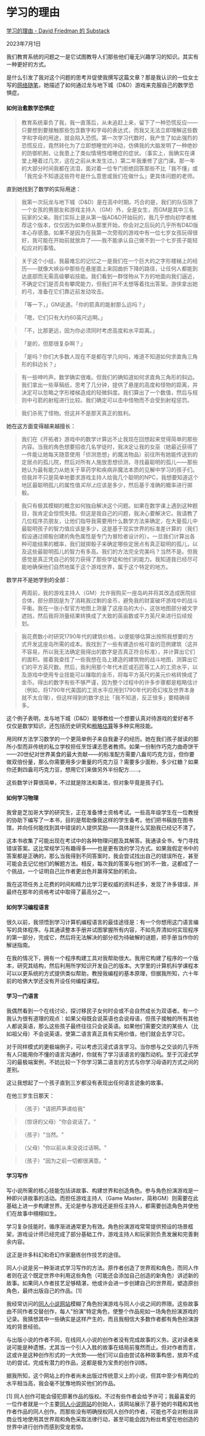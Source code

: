 # 学习的理由

[学习的理由 - David Friedman 的 Substack](https://daviddfriedman.substack.com/p/reasons-to-learn)

2023年7月1日

我们教育系统的问题之一是它试图教导人们那些他们毫无兴趣学习的知识。其实有一种更好的方式。

是什么引发了我对这个问题的思考并促使我撰写这篇文章？那是我认识的一位女士写的[网络随笔](https://apprenticebard.tumblr.com/post/654996323894984704/transnikolaorsinov-betadunsparce-me-when-i#notes)，她描述了如何通过龙与地下城（D&D）游戏来克服自己的数学恐惧症。

#### 如何治愈数学恐惧症

> 教育系统辜负了我，我一直落后，从未追赶上来，留下了一种恐慌反应——只要想到要接触那些包含数字和字母的表达式，而我又无法立即理解这些数字和字母的用途，就会陷入恐慌。第一次学习代数时，我产生了如此强烈的恐慌反应，竟然转化为了立即想睡觉的冲动，仿佛我的大脑发明了一种绝妙的防御机制，让我患上了类似情境性嗜睡症的症状。（事实上，我确实在课堂上睡着过几次，这在之前从未发生过。）第二年我重修了这门课。那一年的大部分时间我都在流泪，面对着一位专门拒绝回答那些不比「我不懂」或「我完全不知道这些符号是什么意思或我们在做什么」更具体问题的老师。

直到她找到了数学的实际用途：

> 我第一次玩龙与地下城（D&D）是在高中时期。巧合的是，我们的队伍除了一个女孩的男朋友和游戏主持人（GM）外，全是女生，而GM是其中三名玩家的父亲。我们实际上是从第一版AD&D开始玩的，我几乎想向初学者推荐这个版本，仅仅因为如果你从那里开始，你会对之后玩的几乎所有D&D版本心存感激。如果不是因为在我第一次旁观的游戏中有一位七岁女孩玩得很好，我可能在开始前就放弃了——我不能承认自己做不到一个七岁孩子能轻松应对的事情。

> 关于这个小组，我最难忘的记忆之一是我们在一个巨大的之字形楼梯上的经历——就像大峡谷中那些在悬崖面上来回曲折下降的路径，让任何人都能到达底部而无需高级攀岩技能。我们看到一群怪物从下方的地面向我们逼近，不确定它们是否具有攀爬能力，但我们并不太想等着找出答案。游侠拿出她的弓，准备在它们靠近前发动攻击。

> 「等一下，」GM说道。「你的箭真的能射那么远吗？」

> 「嗯，它们只有大约60英尺远啊。」

> 「不，比那更远，因为你必须同时考虑高度和水平距离。」

> 「是的，但那很复杂啊？」

> 「是吗？你们大多数人现在不是都在学几何吗，难道不知道如何求直角三角形的斜边长？」

> 有一些呻吟声。数学确实很难。但我们的确知道如何求直角三角形的斜边。我们拿出一些草稿纸，思考了几分钟，提供了悬崖的高度和怪物的距离，并决定可以忽略之字形楼梯造成的轻微斜度。我们算出了一个数值，然后与规则中弓箭的射程进行比较。我们确定可以击中怪物而不会受到射程惩罚。

> 我们杀死了怪物。但这并不是那天真正的胜利。

她在这方面变得越来越擅长：

> 我们在《开拓者》游戏中的数学计算远不止我现在回想起来觉得简单的那些内容。当我的角色想要招收几名学徒时，我决定让我的女巫（她最近获得了一件能让她每天随意使用「侦测思想」的魔法物品）前往所有她能传送到的定居点的孤儿院，然后对所有人施放思想侦测，寻找最聪明的孤儿——那些她认为最有能力从她关于草药学和疾病非魔法本质的见解中学习的孩子们。但我并不只是简单地要求游戏主持人给我几个聪明的NPC，我想要知道这个地区最聪明孤儿的属性值*实际上*应该是多少，然后基于准确的概率进行掷骰。

> 我只有极其模糊的概念如何独自解决这个问题。如果在数学课上遇到这种题目，我肯定会惊慌失措。但这是我自己的问题，我决心要解决它。我请教了几位程序员朋友，让他们指导我需要用什么数学方法来确定，在大量孤儿中最聪明孩子的智力值应该是多少，这是基于现实世界的标准差计算的（我们假设通过掷骰创建的角色属性是专门为冒险者设计的）。一旦我们计算出各种可能结果的概率，我们就掷骰子来确定哪些定居点有真正聪明的孤儿，以及这些最聪明孤儿的智力有多高。我们的方法完全完美吗？当然不是。但我感觉是真正凭自己的努力获得了那些学徒和他们的能力。我知道我已经尽可能地确保他们自然地属于这个游戏世界，属于这个特定的地方。

数学并不是她学到的全部：

> 两周前，我的游戏主持人（GM）允许我购买一座岛屿并将其改造成医院综合体，部分原因是为了消耗我过剩的金币，避免我的财富破坏游戏中的战斗平衡。我在一张小型官方地图上测量了这座岛的大小，这张地图部分被文字遮挡，然后我将测量结果转换成了大致的英亩数或平方英尺来进行后续规划。

> 我花费数小时研究1790年代的建筑价格，以便能够估算出按照我想要的方式开发这座岛所需的成本。我找到了一些有建造价格可查的范例建筑（这并不容易，所以我无法确定我得出的数字是否真正符合标准），并计算出它们的面积。接着我查找了一些我想在岛上建造的建筑物的战斗地图，测算出它们的平方英尺数。然后，我利用那个年代木匠或石匠等工人的工资水平，以及游戏中使用专业技能可以赚取的金币，将每平方英尺的美元价格转换成了金币。得出的数字有些不够严谨，因为整个过程中的许多步骤都是粗略估计（例如，将1790年代美国的工资水平应用到1790年代的奇幻埃及世界本身就不太合理），但这样得到的数字总比「我不知道，反正很多」要精确得多。

这个例子表明，龙与地下城（D&D）能够教给一个想要认真对待游戏的爱好者不仅仅是数学知识，还包括历史研究和[粗略估算](https://daviddfriedman.substack.com/p/back-of-the-envelope)等多种实用技能。

用同样方法学习数学的一个更简单例子来自我妻子的经历。她在我们孩子就读的那所小型而非传统的私立学校担任烹饪课志愿者教师。如果一份制作巧克力曲奇饼干——20世纪对世界美食的最大贡献——的标准配方需要八盎司巧克力豆，但你要做双倍份量，那么你需要用多少重量的巧克力豆？需要多少面粉，多少红糖？如果你还剩四盎司巧克力豆，想用它们来做另外半份配方……。

这些数学计算很简单，不过就是除法和乘法，但对象毕竟是孩子们。

#### 如何学习物理

我曾是芝加哥大学的研究生，正在准备博士资格考试。一些高年级学生在一位教授的协助下编写了一本书，目的是帮助像我这样的学生备考。他们把书稿放在图书馆，并向任何能找到其中错误的人提供奖励——具体是什么奖励我已经记不清了。

这本书收集了可能出现在考试中的各种物理问题及其解答。我通读全书，专门寻找错误答案。这比常规学习有趣得多——也是更有效的学习方式。如果我假定书中的答案都是正确的，那么当我得到不同答案时，我会尝试找出自己的错误所在，甚至可能会去记忆他们的解题方法。相反，每次我的答案与他们的不一致，这都成了一个挑战，一个证明自己比作者更出色并赢得奖励的机会。

我在这项任务上花费的时间和精力比学习更权威的资料还多，发现了许多错误，并最终在那年的资格考试中取得了最高分之一。

#### 如何学习编程语言

很久以前，我领悟到学习计算机编程语言的最佳途径是：有一个你想用这门语言编写的具体程序。与其通读整本手册并试图掌握所有内容，不如先弄清如何实现程序的第一部分，完成它，然后将无法解决的部分视为待破解的谜题，把手册当作你的解谜指南。

在我的情况下，拥有一个程序构建工具对我帮助很大。我用它构建了程序的一个版本，研究其结构，然后利用所学知识开发自己的版本。大学里的计算机科学课程本可以以更系统的方式提供类似帮助，教授我编程的基本原理，但据我所知，六十年前的哈佛大学还没有开设任何编程课程。

#### 学习一门语言

我偶然看到一个在线讨论，探讨移民子女何时会或不会自然成长为双语者。有一个我认为很有道理的观点：如果父母既会说英语也会说母语，但孩子接触的所有其他人都说英语，那么这些孩子最终往往只会说英语。如果他们需要交流的某些人（比如祖父母）不会说英语，使第二语言真正具有实用价值，他们就会去学习它。

对于同样模式的更极端例子，可以考虑沉浸式语言学习。当你想与之交谈的几乎所有人只能用你不懂的语言沟通时，你就有了学习该语言的强烈动机。至于沉浸式学习的最极端案例，不妨比较一下你学习第二语言的方式与你学习母语的方式之间的差别。

这让我想起了一个孩子直到三岁都没有表现出任何语言迹象的故事。

在他三岁生日那天：

> （孩子）"请把芦笋递给我"

> （惊讶的父母）"你会说话了。"

> （孩子）"当然。"

> （父母）"你以前从来没说过话啊。"

> （孩子）"因为之前一切都很满意。"

#### 学习写作

写小说所需的核心技能包括讲故事、构建世界和创造角色。参与角色扮演游戏是一种即兴讲故事的活动。而担任游戏主持人（Game Master，简称GM）则需要在此基础上进一步构建世界。无论是参与游戏还是担任主持人，都需要创造角色并使他们在故事中栩栩如生。

学习复杂技能时，循序渐进通常更为有效。角色扮演游戏常常提供预设的场景框架，游戏设计师已经完成了部分基础工作，游戏主持人和玩家则负责发展和完善剩余内容。

这正是许多科幻和奇幻作家磨练创作技艺的途径。

同人小说是另一种渐进式学习写作的方法。原作者创造了世界观和角色，而同人作者则在这个既定世界中利用这些角色（可能还会添加自己创造的新角色）讲述新的故事。如果同人作者技艺足够精湛，他或许会进一步创建自己的世界观，塑造原创角色，最终出版自己的作品。[1]

我经常访问的[同人小说网站](https://www.glowfic.com/posts)模糊了角色扮演游戏与同人小说之间的界限。这些故事由不同作者交替创作，每人"扮演"特定角色，使整个作品宛如一场角色扮演游戏的记录。我猜想其中一些确实是这样产生的，而且我相信大多数作者都有角色扮演游戏的背景经验。

与出版小说的作者不同，在线同人小说的创作者没有完成故事的义务。这对读者来说可能是种遗憾，尤其当一个引人入胜的故事在结局前戛然而止。但对作者而言，这或许是这种创作形式的一大优势——他们可以自由尝试各种故事构思，放弃不成功的尝试，完成有潜力的作品，这都是极为宝贵的创作训练。

据我所知，这个网站上的作者尚未出版过传统意义上的小说，但其中至少有两位的水平相当高，我会毫不犹豫地购买他们的作品。

[1] 同人创作可能会侵犯原著作品的版权。不过有些作者会给予许可；我最喜爱的一位作者就是一个主要[同人小说网站](https://archiveofourown.org/)的创始人，该网站展示了基于她的书籍和其他作者作品的同人创作。而那些没有明确授权同人创作的作者，可能也不会对粉丝非商业性地使用其世界观和角色采取法律行动，甚至可能会因为粉丝希望在他创造的世界中进行创作而感到受宠若惊。